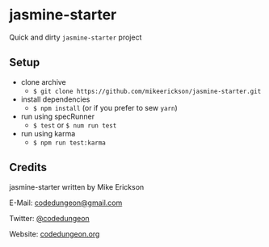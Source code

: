 # jasmine-starter


Quick and dirty `jasmine-starter` project

## Setup

- clone archive
  - `$ git clone https://github.com/mikeerickson/jasmine-starter.git`
- install dependencies
  - `$ npm install` (or if you prefer to sew `yarn`)
- run using specRunner
  - `$ test` or `$ num run test`
- run using karma
  - `$ npm run test:karma`

## Credits

jasmine-starter written by Mike Erickson

E-Mail: [codedungeon@gmail.com](mailto:codedungeon@gmail.com)

Twitter: [@codedungeon](http://twitter.com/codedungeon)

Website: [codedungeon.org](http://codedungeon.org)
